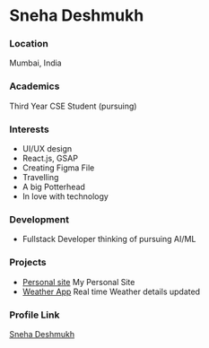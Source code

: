 # Sneha Deshmukh

### Location

Mumbai, India

### Academics

Third Year CSE Student (pursuing)

### Interests

- UI/UX design
- React.js, GSAP
- Creating Figma File
- Travelling
- A big Potterhead
- In love with technology 

### Development

- Fullstack Developer thinking of pursuing AI/ML

### Projects

- [Personal site](https://snehadeshmukh28.github.io/Personal-Site/) My Personal Site
- [Weather App](https://snehadeshmukh28.github.io/Weather-App/) Real time Weather details updated

### Profile Link

[Sneha Deshmukh](https://github.com/SnehaDeshmukh28)